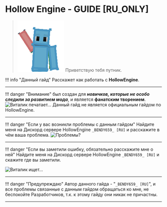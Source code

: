 # Hollow Engine - GUIDE [RU_ONLY]

> ![](.resourses/Vitalik_Hello.gif) Приветствую тебя путник.

!!! info "Данный гайд"
	Расскажет как работать с **HollowEngine**.


---

!!! danger "Внимание"
	был создан для _**новичков, которые не особо следили за развитием мода**_, и является **фанатским творением**.
![Виталик печатает...](hollowengine-guide/.resourses/Vitalik_Pinding.gif) Данный гайд не является официальным гайдом по HollowEngine.

---

!!! danger "Если у вас возникли проблемы с данным гайдом"
	Найдите меня на Дискорд сервере HollowEngine `_BENDY659_ [RU]` и расскажите в чём ваша проблема.
![Проблемы?](hollowengine-guide/.resourses/Vitalik_Hmm.gif) 

---

!!! danger "Если вы заметили ошибку, обязательно расскажите мне о ней"
	 Найдите меня на Дискорд сервере HollowEngine `_BENDY659_ [RU]` и скажите где вы заметили.

![Виталик ищет...](hollowengine-guide/.resourses/Vitalik_Search.gif) 

---

!!! danger "Предупреждаю"
	Автор данного гайда - "`_BENDY659_ [RU]`", и все проблемы связанные с данным гайдом обращаться ко мне, не беспокойте Разработчиков, т.к. к этому гайду они никак не причастны.

---

